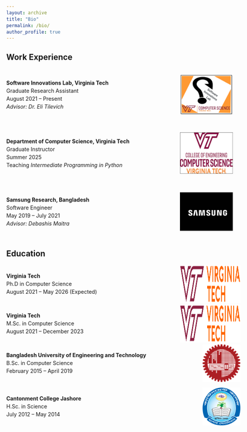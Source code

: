 ```yaml
---
layout: archive
title: "Bio"
permalink: /bio/
author_profile: true
---
```


<!-- LinkedIn Badge -->
<div class="badge-base LI-profile-badge" data-locale="en_US" data-size="large" data-theme="light" data-type="HORIZONTAL" data-vanity="provakar-m" data-version="v1">
<a class="badge-base__link LI-simple-link" href="https://www.linkedin.com/in/provakar-m?trk=profile-badge"></a>
</div>

## Work Experience ## 
<div style="width: 600px; padding: 0; display: flex; align-items: center; justify-content: space-between; margin-bottom: 15px;">
  <!-- Left Text Block -->
  <div style="flex: 1; padding-right: 15px;">
    <p style="margin: 0; font-size: 1em; line-height: 1.5;">
      <strong>Software Innovations Lab, Virginia Tech</strong><br>
      Graduate Research Assistant<br>
      August 2021 – Present<br>
      <i>Advisor: Dr. Eli Tilevich</i>
    </p>
  </div>

  <!-- Right Image Block -->
  <div style="width: 140px; height: 140px; flex-shrink: 0;">
    <img src="/images/SoftwareInnovationsLab.svg" alt=""
         style="width: 100%; height: 100%; object-fit: contain; display: block;">
  </div>
</div>

<div style="width: 600px; padding: 0; display: flex; align-items: center; justify-content: space-between; margin-bottom: 15px;">
  <!-- Left Text Block -->
  <div style="flex: 1; padding-right: 15px;">
    <p style="margin: 0; font-size: 1em; line-height: 1.5;">
      <strong>Department of Computer Science, Virginia Tech</strong><br>
      Graduate Instructor<br>
      Summer 2025<br>
      Teaching <i>Intermediate Programming in Python</i>
    </p>
  </div>

  <!-- Right Image Block -->
  <div style="width: 140px; height: 140px; flex-shrink: 0;">
    <img src="/images/VTCS.png" alt=""
         style="width: 100%; height: 100%; object-fit: contain; display: block;">
  </div>
</div>

<div style="width: 600px; padding: 0; display: flex; align-items: center; justify-content: space-between; margin-bottom: 15px;">
  <!-- Left Text Block -->
  <div style="flex: 1; padding-right: 15px;">
    <p style="margin: 0; font-size: 1em; line-height: 1.5;">
      <strong>Samsung Research, Bangladesh</strong><br>
      Software Engineer<br>
      May 2019 – July 2021<br>
      <i>Advisor: Debashis Maitra</i>
    </p>
  </div>

  <!-- Right Image Block -->
  <div style="width: 140px; height: 140px; flex-shrink: 0;">
    <img src="/images/Samsung.svg" alt=""
         style="width: 100%; height: 100%; object-fit: contain; display: block;">
  </div>
</div>


## Education ## 
<div style="width: 620px; padding: 0; display: flex; align-items: center; justify-content: space-between; margin-bottom: 5px;">
  <!-- Left Text Block -->
  <div style="flex: 1; padding-right: 15px;">
    <p style="margin: 0; font-size: 1em; line-height: 1.5;">
      <strong>Virginia Tech</strong><br>
      Ph.D in Computer Science<br>
      August 2021 – May 2026 (Expected)<br>
    </p>
  </div>

  <!-- Right Image Block -->
  <div style="width: 160px; height: 100px; flex-shrink: 0;">
    <img src="/images/Virginia_Tech_logo.svg" alt=""
         style="width: 100%; height: 100%; object-fit: fill; display: block;">
  </div>
</div>

<div style="width: 620px; padding: 0; display: flex; align-items: center; justify-content: space-between; margin-bottom: 5px;">
  <!-- Left Text Block -->
  <div style="flex: 1; padding-right: 15px;">
    <p style="margin: 0; font-size: 1em; line-height: 1.5;">
      <strong>Virginia Tech</strong><br>
      M.Sc. in Computer Science<br>
      August 2021 – December 2023<br>
    </p>
  </div>

  <!-- Right Image Block -->
  <div style="width: 160px; height: 100px; flex-shrink: 0;">
    <img src="/images/Virginia_Tech_logo.svg" alt=""
         style="width: 100%; height: 100%; object-fit: fill; display: block;">
  </div>
</div>

<div style="width: 620px; padding: 0; display: flex; align-items: center; justify-content: space-between; margin-bottom: 15px;">
  <!-- Left Text Block -->
  <div style="flex: 1; padding-right: 15px;">
    <p style="margin: 0; font-size: 1em; line-height: 1.5;">
      <strong>Bangladesh University of Engineering and Technology</strong><br>
      B.Sc. in Computer Science<br>
      February 2015 – April 2019<br>
    </p>
  </div>

  <!-- Right Image Block -->
  <div style="width: 100px; height: 100px; flex-shrink: 0;">
    <img src="/images/BUET_LOGO.svg.png" alt=""
         style="width: 100%; height: 100%; object-fit: fill; display: block;">
  </div>
</div>

<div style="width: 620px; padding: 0; display: flex; align-items: center; justify-content: space-between; margin-bottom: 15px;">
  <!-- Left Text Block -->
  <div style="flex: 1; padding-right: 15px;">
    <p style="margin: 0; font-size: 1em; line-height: 1.5;">
      <strong>Cantonment College Jashore</strong><br>
      H.Sc. in Science<br>
      July 2012 – May 2014<br>
    </p>
  </div>

  <!-- Right Image Block -->
  <div style="width: 100px; height: 100px; flex-shrink: 0;">
    <img src="/images/ccj.png" alt=""
         style="width: 100%; height: 100%; object-fit: fill; display: block;">
  </div>
</div>